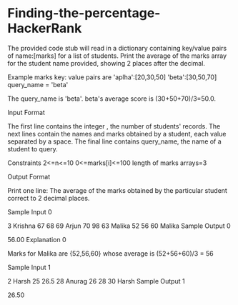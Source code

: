 # Finding-the-percentage-HackerRank



The provided code stub will read in a dictionary containing key/value pairs of name:[marks] for a list of students. Print the average of the marks array for the student name provided, showing 2 places after the decimal.

Example
marks key: value pairs are
'aplha':[20,30,50]
'beta':[30,50,70]
query_name = 'beta'


The query_name is 'beta'. beta's average score is (30+50+70)/3=50.0.

Input Format

The first line contains the integer , the number of students' records. The next  lines contain the names and marks obtained by a student, each value separated by a space. The final line contains query_name, the name of a student to query.

Constraints
2<=n<=10
0<=marks[i]<=100
length of marks arrays=3

Output Format

Print one line: The average of the marks obtained by the particular student correct to 2 decimal places.

Sample Input 0

3
Krishna 67 68 69
Arjun 70 98 63
Malika 52 56 60
Malika
Sample Output 0

56.00
Explanation 0

Marks for Malika are {52,56,60} whose average is (52+56+60)/3 = 56

Sample Input 1

2
Harsh 25 26.5 28
Anurag 26 28 30
Harsh
Sample Output 1

26.50
